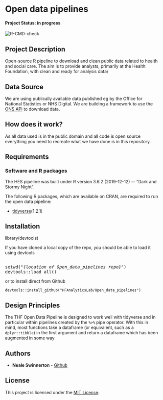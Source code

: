 # Open data pipelines


#### Project Status: in progress

![R-CMD-check](https://github.com/HFAnalyticsLab/Open_data_pipelines/workflows/R-CMD-check/badge.svg)

## Project Description

Open-source R pipeline to download and clean public data related to health and social care. The aim is to provide analysts, primarily at the Health Foundation, with clean and ready for analysis data/ 

## Data Source

We are using publically available data published eg by the Office for National Statistics or NHS Digital. We are building a framework to use the [ONS API](https://developer.ons.gov.uk/office-for-national-statistics-api/reference) to download data.


## How does it work?

As all data used is in the public domain and all code is open source everything you need to recreate what we have done is in this repository.

## Requirements

### Software and R packages

The HES pipeline was built under R version 3.6.2 (2019-12-12) -- "Dark and Stormy Night".

The following R packages, which are available on CRAN, are required to run the open data pipeline:

*  [tidyverse](https://www.tidyverse.org/)(1.2.1)

## Installation

library(devtools)

If you have cloned a local copy of the repo, you should be able to load it using devtools

<pre>
<!-- use a pre to allow italics, urrgh -->
setwd("<i>{location of Open_data_pipelines repo}</i>")
devtools::load_all()
</pre>

or to install direct from Github
```
devtools::install_github("HFAnalyticsLab/Open_data_pipelines")
```

## Design Principles

The THF Open Data Pipeline is designed to work well with tidyverse and in particular within pipelines created by the `%>%` pipe operator. With this in mind, most functions take a dataframe (or equivalent, such as a `dplyr::tibble`) in the first argument and return a dataframe which has been augmented in some way


## Authors
* **Neale Swinnerton** -  [Github](https://github.com/sw1nn)

## License

This project is licensed under the [MIT License](https://github.com/HFAnalyticsLab/Open_data_pipelines/blob/master/LICENSE).
